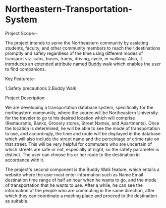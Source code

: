 # Northeastern-Transportation-System
Project Scope:-

The project intends to serve the Northeastern community by assisting students, faculty, and other community members to reach their destinations promptly and safely regardless of the time using different modes of transport viz. cabs, buses, trams, driving, cycle, or walking. Also, it introduces an extended attribute named Buddy walk which enables the user to find companions.

Key Features:-

1.Safety precautions
2.Buddy Walk

Project Description:- 

We are developing a transportation database system, specifically for the northeastern community,  where the source will be Northeastern University for the traveler to go to his desired location which will comprise (Restaurants, Banks, Grocery stores, Street Names, and Apartments).
Once the location is determined, he will be able to see the mode of transportation to use, and accordingly, the time and route will be displayed in the database which will also include the street name and the percentage of crime rate on that street. This will be very helpful for commuters who are uncertain of which streets are safe or not, especially at night, so the safety parameter is distinct. The user can choose his or her route to the destination in accordance with it.

The project's second component is the Buddy Walk feature, which entails a website where the user must enter information such as Name Email destination time range of half an hour when he wants to go, and the mode of transportation that he wants to use. After a while, he can see the information of the people who are commuting in the same direction, after which they can coordinate a meeting place and proceed to the destination as suitable.
